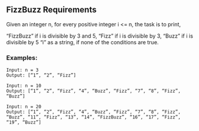 ## FizzBuzz Requirements

Given an integer n, for every positive integer i <= n, the task is to print,

“FizzBuzz” if i is divisible by 3 and 5,
“Fizz” if i is divisible by 3,
“Buzz” if i is divisible by 5
“i” as a string, if none of the conditions are true.

### Examples:
```
Input: n = 3
Output: [“1”, “2”, “Fizz”]

Input: n = 10
Output: [“1”, “2”, “Fizz”, “4”, “Buzz”, “Fizz”, “7”, “8”, “Fizz”, “Buzz”]

Input: n = 20
Output: [“1”, “2”, “Fizz”, “4”, “Buzz”, “Fizz”, “7”, “8”, “Fizz”, “Buzz”, “11”, “Fizz”, “13”, “14”, “FizzBuzz”, “16”, “17”, “Fizz”, “19”, “Buzz”]
```
